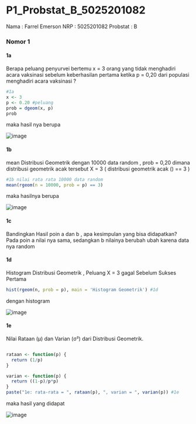 # P1_Probstat_B_5025201082

Nama : Farrel Emerson
NRP : 5025201082
Probstat : B

### Nomor 1
#### 1a
Berapa peluang penyurvei bertemu x = 3 orang yang tidak menghadiri acara vaksinasi
sebelum keberhasilan pertama ketika p = 0,20 dari populasi menghadiri acara vaksinasi ?

```r
#1a
x <- 3 
p <- 0.20 #peluang
prob = dgeom(x, p)
prob
```
maka hasil nya berupa

![image](https://user-images.githubusercontent.com/82019030/162618835-c5704fbf-0425-4605-ba3c-2822472060ff.png)

#### 1b
mean Distribusi Geometrik dengan 10000 data random , prob = 0,20 dimana distribusi
geometrik acak tersebut X = 3 ( distribusi geometrik acak () == 3 )

```r
#1b nilai rata rata 10000 data random
mean(rgeom(n = 10000, prob = p) == 3)
```
maka hasilnya berupa 

![image](https://user-images.githubusercontent.com/82019030/162618918-5d692ebc-c16a-46ad-967b-309f4457de8d.png)

#### 1c
Bandingkan Hasil poin a dan b , apa kesimpulan yang bisa didapatkan?
Pada poin a nilai nya sama, sedangkan b nilainya berubah ubah karena data nya random

#### 1d
Histogram Distribusi Geometrik , Peluang X = 3 gagal Sebelum Sukses Pertama
```r
hist(rgeom(n, prob = p), main = 'Histogram Geometrik') #1d
```
dengan histogram

![image](https://user-images.githubusercontent.com/82019030/162619048-51ed2ce1-4973-439f-8555-5b8be51c1806.png)

#### 1e
Nilai Rataan (μ) dan Varian (σ²) dari Distribusi Geometrik.
```r

rataan <- function(p) {
  return (1/p)
}

varian <- function(p) {
  return ((1-p)/p*p)
}
paste("1e: rata-rata = ", rataan(p), ", varian = ", varian(p)) #1e
```
maka hasil yang didapat 

![image](https://user-images.githubusercontent.com/82019030/162619123-74d35845-886a-4018-8ee5-97e215348515.png)
